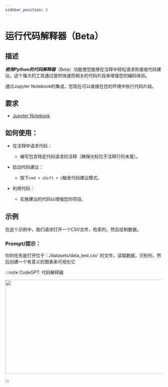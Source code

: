```yaml
---
sidebar_position: 8
---
```


# 运行代码解释器（Beta）

## 描述

***使用Python的代码解释器***（Beta）功能使您能够在注释中轻松请求和接收代码建议。这个强大的工具通过提供快速而相关的代码片段来增强您的编码体验。

通过Jupyter Notebook的集成，您现在可以直接在您的环境中执行代码片段。

## 要求
- [Jupyter Notebook](https://marketplace.visualstudio.com/items?itemName=ms-toolsai.jupyter)

## 如何使用：
- 在注释中请求代码：
    - 编写包含特定代码请求的注释（确保光标位于注释行的末尾）。

- 启动代码建议：
    - 按下```cmd + shift + i```触发代码建议模式。

- 利用代码：
    - 实施建议的代码以增强您的项目。

## 示例
在这个示例中，我们请求打开一个CSV文件，检索列，然后绘制数据。

### Prompt/提示：

你的任务是打开位于 '../datasets/data_test.csv' 的文件，读取数据，识别列，然后创建一个有意义的图表来可视化它

:::note CodeGPT: 代码解释器
<p align="center">
      <img width="550" height="300" src="https://github.com/davila7/code-gpt-docs/assets/6216945/314b2a0b-c89a-4458-ae58-1dc2c58a384d" />
</p>
:::



